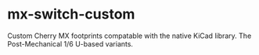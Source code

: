 # mx-switch-custom
Custom Cherry MX footprints compatable with the native KiCad library. The Post-Mechanical 1/6 U-based variants.
